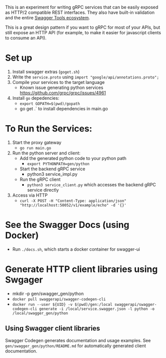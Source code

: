 This is an experiment for writing gRPC services that can be easily exposed as HTTP/2 compatible REST interfaces. They also have built-in validation and the entire [Swagger Tools ecosystem](https://swagger.io/tools/).

This is a great design pattern if you want to gRPC for most of your APIs, but still expose an HTTP API (for example, to make it easier for javascript clients to consume an API).

# Set up

1. Install swagger extras (`goget.sh`)
2. Write the `service.proto` using `import "google/api/annotations.proto";`
3. Compile your services to the target language
   - Known issue generating python services https://github.com/grpc/grpc/issues/4961
4. Install `go` depedencies:
   - `export GOPATH=$(pwd)/gopath`
   - go get .` to install dependencies in main.go

# To Run the Services:

1. Start the proxy gateway
   - `go run main.go`
2. Run the python server and client:
   - Add the generated python code to your python path
     - `export PYTHONPATH=gen/python`
   - Start the backend gRPC service
     - python3 service_impl.py
   - Run the gRPC client
     - `python3 service_client.py` which accesses the backend gRPC service directly
3. Access via HTTP
   - `curl -X POST -H "Content-Type: application/json" "http://localhost:50052/v1/example/echo" -d '{}'`

# See the Swagger Docs (using Docker)
 - Run `./docs.sh`, which starts a docker container for swagger-ui

# Generate HTTP client libraries using Swgager
- mkdir -p gen/swagger_gen/python
- `docker pull swaggerapi/swagger-codegen-cli`
- `docker run --user ${UID} -v $(pwd)/gen:/local swaggerapi/swagger-codegen-cli generate -i /local/service.swagger.json -l python -o /local/swagger_gen/python`

## Using Swagger client libraries

Swagger Codegen generates documentation and usage examples. See `gen/swagger_gen/python/README.md` for automatically generated client documentation.

